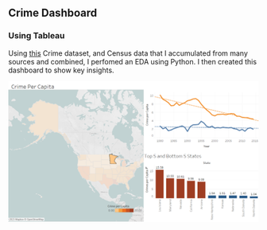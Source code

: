 ## Crime Dashboard
### Using Tableau
Using [this](http://www.statsci.org/data/general/uscrime.html) Crime dataset, and Census data that I accumulated from many sources and combined, I perfomed an EDA using Python. I then created this dashboard to show key insights.


<img src="images/Crime.png?raw=true"/>

